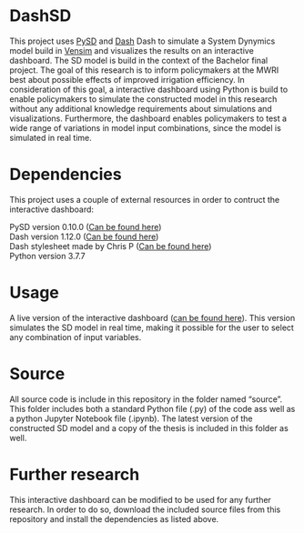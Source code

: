 # DashSD
This project uses <a href="https://pysd.readthedocs.io/en/master/">PySD</a> and <a href="https://dash.plotly.com/">Dash</a> Dash to simulate a System Dynymics model build in <a href="https://vensim.com/">Vensim</a> and visualizes the results on an interactive dashboard. The SD model is build in the context of the Bachelor final project. The goal of this research is to inform policymakers at the MWRI best about possible effects of improved irrigation efficiency. In consideration of this goal, a interactive dashboard using Python is build to enable policymakers to simulate the constructed model in this research without any additional knowledge requirements about simulations and visualizations. Furthermore, the dashboard enables policymakers to test a wide range of variations in model input combinations, since the model is simulated in real time.

# Dependencies
This project uses a couple of external resources in order to contruct the interactive dashboard:

PySD version 0.10.0 (<a href="https://pysd.readthedocs.io/en/master/">Can be found here</a>) <br>
Dash version 1.12.0 (<a href="https://dash.plotly.com/">Can be found here</a>) <br>
Dash stylesheet made by Chris P (<a href="https://codepen.io/chriddyp/pen/dZVMbK">Can be found here</a>) <br>
Python version 3.7.7 <br>

# Usage
A live version of the interactive dashboard (<a href="https://dash.plotly.com/">can be found here</a>). This version simulates the SD model in real time, making it possible for the user to select any combination of input variables. 

# Source
All source code is include in this repository in the folder named “source”. This folder includes both a standard Python file (.py) of the code ass well as a python Jupyter Notebook file (.ipynb). The latest version of the constructed SD model and a copy of the thesis is included in this folder as well. 

# Further research
This interactive dashboard can be modified to be used for any further research. In order to do so, download the included source files from this repository and install the dependencies as listed above. 
